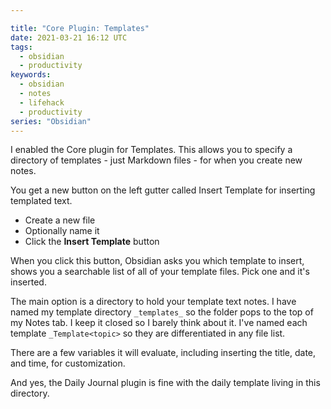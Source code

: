 ```yaml
---

title: "Core Plugin: Templates"
date: 2021-03-21 16:12 UTC
tags:
  - obsidian
  - productivity
keywords:
  - obsidian
  - notes
  - lifehack
  - productivity
series: "Obsidian"
---
```


I enabled the Core plugin for Templates. This allows you to specify a directory of templates - just Markdown files - for when you create new notes.

You get a new button on the left gutter called Insert Template for inserting templated text.

- Create a new file
- Optionally name it
- Click the __Insert Template__ button

When you click this button, Obsidian asks you which template to insert, shows you a searchable list of all of your template files. Pick one and it's inserted.

The main option is a directory to hold your template text notes. I have named my template directory `_templates_` so the folder pops to the top of my Notes tab. I keep it closed so I barely think about it. I've named each template `_Template<topic>` so they are differentiated in any file list.

There are a few variables it will evaluate, including inserting the title, date, and time, for customization.

And yes, the Daily Journal plugin is fine with the daily template living in this directory.

